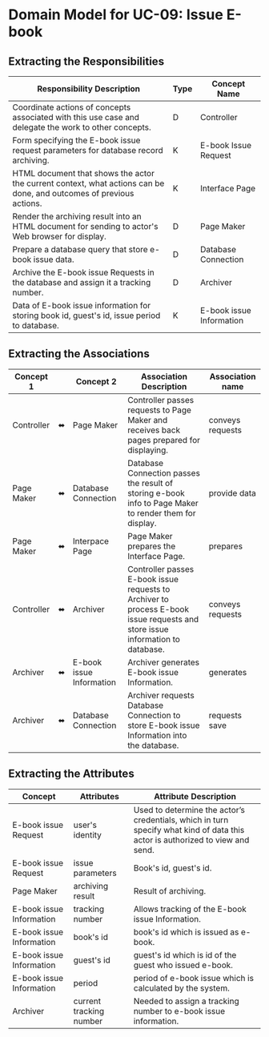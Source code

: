 # Domain Model for UC-09: Issue E-book

## Extracting the Responsibilities

| Responsibility Description                                                                                          | Type | Concept Name             |
| ------------------------------------------------------------------------------------------------------------------- | ---- | ------------------------ |
| Coordinate actions of concepts associated with this use case and delegate the work to other concepts.               | D    | Controller               |
| Form specifying the E-book issue request parameters for database record archiving.                                  | K    | E-book Issue Request     |
| HTML document that shows the actor the current context, what actions can be done, and outcomes of previous actions. | K    | Interface Page           |
| Render the archiving result into an HTML document for sending to actor's Web browser for display.                   | D    | Page Maker               |
| Prepare a database query that store e-book issue data.                                                              | D    | Database Connection      |
| Archive the E-book issue Requests in the database and assign it a tracking number.                                  | D    | Archiver                 |
| Data of E-book issue information for storing book id, guest's id, issue period to database.                         | K    | E-book issue Information |

## Extracting the Associations

| Concept 1  |     | Concept 2                | Association Description                                                                                                       | Association name |
| ---------- | --- | ------------------------ | ----------------------------------------------------------------------------------------------------------------------------- | ---------------- |
| Controller | ⬌   | Page Maker               | Controller passes requests to Page Maker and receives back pages prepared for displaying.                                     | conveys requests |
| Page Maker | ⬌   | Database Connection      | Database Connection passes the result of storing e-book info to Page Maker to render them for display.                        | provide data     |
| Page Maker | ⬌   | Interpace Page           | Page Maker prepares the Interface Page.                                                                                       | prepares         |
| Controller | ⬌   | Archiver                 | Controller passes E-book issue requests to Archiver to process E-book issue requests and store issue information to database. | conveys requests |
| Archiver   | ⬌   | E-book issue Information | Archiver generates E-book issue Information.                                                                                  | generates        |
| Archiver   | ⬌   | Database Connection      | Archiver requests Database Connection to store E-book issue Information into the database.                                    | requests save    |

## Extracting the Attributes

| Concept                  | Attributes              | Attribute Description                                                                                                         |
| ------------------------ | ----------------------- | ----------------------------------------------------------------------------------------------------------------------------- |
| E-book issue Request     | user's identity         | Used to determine the actor’s credentials, which in turn specify what kind of data this actor is authorized to view and send. |
| E-book issue Request     | issue parameters        | Book's id, guest's id.                                                                                                        |
| Page Maker               | archiving result        | Result of archiving.                                                                                                          |
| E-book issue Information | tracking number         | Allows tracking of the E-book issue Information.                                                                              |
| E-book issue Information | book's id               | book's id which is issued as e-book.                                                                                          |
| E-book issue Information | guest's id              | guest's id which is id of the guest who issued e-book.                                                                        |
| E-book issue Information | period                  | period of e-book issue which is calculated by the system.                                                                     |
| Archiver                 | current tracking number | Needed to assign a tracking number to e-book issue information.                                                               |
